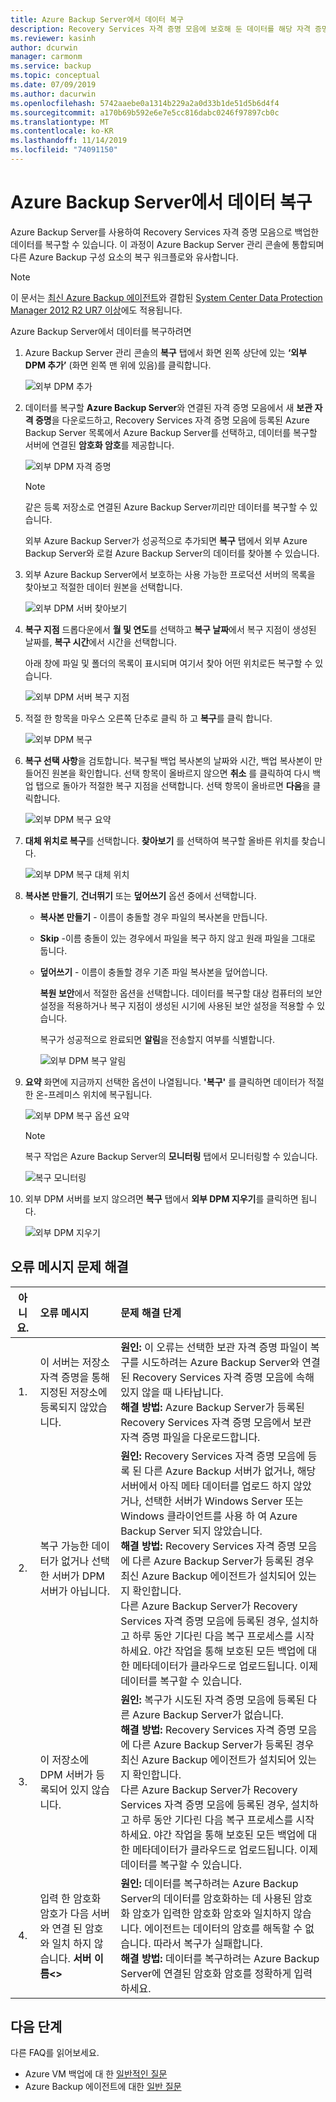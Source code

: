 ```yaml
---
title: Azure Backup Server에서 데이터 복구
description: Recovery Services 자격 증명 모음에 보호해 둔 데이터를 해당 자격 증명 모음에 등록된 모든 Azure Backup Server에서 복구할 수 있습니다.
ms.reviewer: kasinh
author: dcurwin
manager: carmonm
ms.service: backup
ms.topic: conceptual
ms.date: 07/09/2019
ms.author: dacurwin
ms.openlocfilehash: 5742aaebe0a1314b229a2a0d33b1de51d5b6d4f4
ms.sourcegitcommit: a170b69b592e6e7e5cc816dabc0246f97897cb0c
ms.translationtype: MT
ms.contentlocale: ko-KR
ms.lasthandoff: 11/14/2019
ms.locfileid: "74091150"
---
```

# <a name="recover-data-from-azure-backup-server"></a>Azure Backup Server에서 데이터 복구

Azure Backup Server를 사용하여 Recovery Services 자격 증명 모음으로 백업한 데이터를 복구할 수 있습니다. 이 과정이 Azure Backup Server 관리 콘솔에 통합되며 다른 Azure Backup 구성 요소의 복구 워크플로와 유사합니다.

> [!NOTE]
> 이 문서는 [최신 Azure Backup 에이전트](https://support.microsoft.com/kb/3065246)와 결합된 [System Center Data Protection Manager 2012 R2 UR7 이상](https://aka.ms/azurebackup_agent)에도 적용됩니다.
>
>

Azure Backup Server에서 데이터를 복구하려면

1. Azure Backup Server 관리 콘솔의 **복구** 탭에서 화면 왼쪽 상단에 있는 **‘외부 DPM 추가’** (화면 왼쪽 맨 위에 있음)를 클릭합니다.

    ![외부 DPM 추가](./media/backup-azure-alternate-dpm-server/add-external-dpm.png)
2. 데이터를 복구할 **Azure Backup Server**와 연결된 자격 증명 모음에서 새 **보관 자격 증명**을 다운로드하고, Recovery Services 자격 증명 모음에 등록된 Azure Backup Server 목록에서 Azure Backup Server를 선택하고, 데이터를 복구할 서버에 연결된 **암호화 암호**를 제공합니다.

    ![외부 DPM 자격 증명](./media/backup-azure-alternate-dpm-server/external-dpm-credentials.png)

   > [!NOTE]
   > 같은 등록 저장소로 연결된 Azure Backup Server끼리만 데이터를 복구할 수 있습니다.
   >
   >

    외부 Azure Backup Server가 성공적으로 추가되면 **복구** 탭에서 외부 Azure Backup Server와 로컬 Azure Backup Server의 데이터를 찾아볼 수 있습니다.
3. 외부 Azure Backup Server에서 보호하는 사용 가능한 프로덕션 서버의 목록을 찾아보고 적절한 데이터 원본을 선택합니다.

    ![외부 DPM 서버 찾아보기](./media/backup-azure-alternate-dpm-server/browse-external-dpm.png)
4. **복구 지점** 드롭다운에서 **월 및 연도**를 선택하고 **복구 날짜**에서 복구 지점이 생성된 날짜를, **복구 시간**에서 시간을 선택합니다.

    아래 창에 파일 및 폴더의 목록이 표시되며 여기서 찾아 어떤 위치로든 복구할 수 있습니다.

    ![외부 DPM 서버 복구 지점](./media/backup-azure-alternate-dpm-server/external-dpm-recoverypoint.png)
5. 적절 한 항목을 마우스 오른쪽 단추로 클릭 하 고 **복구**를 클릭 합니다.

    ![외부 DPM 복구](./media/backup-azure-alternate-dpm-server/recover.png)
6. **복구 선택 사항**을 검토합니다. 복구될 백업 복사본의 날짜와 시간, 백업 복사본이 만들어진 원본을 확인합니다. 선택 항목이 올바르지 않으면 **취소** 를 클릭하여 다시 백업 탭으로 돌아가 적절한 복구 지점을 선택합니다. 선택 항목이 올바르면 **다음**을 클릭합니다.

    ![외부 DPM 복구 요약](./media/backup-azure-alternate-dpm-server/external-dpm-recovery-summary.png)
7. **대체 위치로 복구**를 선택합니다. **찾아보기** 를 선택하여 복구할 올바른 위치를 찾습니다.

    ![외부 DPM 복구 대체 위치](./media/backup-azure-alternate-dpm-server/external-dpm-recovery-alternate-location.png)
8. **복사본 만들기**, **건너뛰기** 또는 **덮어쓰기** 옵션 중에서 선택합니다.

   * **복사본 만들기** - 이름이 충돌할 경우 파일의 복사본을 만듭니다.
   * **Skip** -이름 충돌이 있는 경우에서 파일을 복구 하지 않고 원래 파일을 그대로 둡니다.
   * **덮어쓰기** - 이름이 충돌할 경우 기존 파일 복사본을 덮어씁니다.

     **복원 보안**에서 적절한 옵션을 선택합니다. 데이터를 복구할 대상 컴퓨터의 보안 설정을 적용하거나 복구 지점이 생성된 시기에 사용된 보안 설정을 적용할 수 있습니다.

     복구가 성공적으로 완료되면 **알림**을 전송할지 여부를 식별합니다.

     ![외부 DPM 복구 알림](./media/backup-azure-alternate-dpm-server/external-dpm-recovery-notifications.png)
9. **요약** 화면에 지금까지 선택한 옵션이 나열됩니다. **'복구'** 를 클릭하면 데이터가 적절한 온-프레미스 위치에 복구됩니다.

    ![외부 DPM 복구 옵션 요약](./media/backup-azure-alternate-dpm-server/external-dpm-recovery-options-summary.png)

   > [!NOTE]
   > 복구 작업은 Azure Backup Server의 **모니터링** 탭에서 모니터링할 수 있습니다.
   >
   >

    ![복구 모니터링](./media/backup-azure-alternate-dpm-server/monitoring-recovery.png)
10. 외부 DPM 서버를 보지 않으려면 **복구** 탭에서 **외부 DPM 지우기**를 클릭하면 됩니다.

    ![외부 DPM 지우기](./media/backup-azure-alternate-dpm-server/clear-external-dpm.png)

## <a name="troubleshooting-error-messages"></a>오류 메시지 문제 해결

| 아니요. | 오류 메시지 | 문제 해결 단계 |
|:---:|:--- |:--- |
| 1. |이 서버는 저장소 자격 증명을 통해 지정된 저장소에 등록되지 않았습니다. |**원인:** 이 오류는 선택한 보관 자격 증명 파일이 복구를 시도하려는 Azure Backup Server와 연결된 Recovery Services 자격 증명 모음에 속해 있지 않을 때 나타납니다. <br> **해결 방법:** Azure Backup Server가 등록된 Recovery Services 자격 증명 모음에서 보관 자격 증명 파일을 다운로드합니다. |
| 2. |복구 가능한 데이터가 없거나 선택한 서버가 DPM 서버가 아닙니다. |**원인:** Recovery Services 자격 증명 모음에 등록 된 다른 Azure Backup 서버가 없거나, 해당 서버에서 아직 메타 데이터를 업로드 하지 않았거나, 선택한 서버가 Windows Server 또는 Windows 클라이언트를 사용 하 여 Azure Backup Server 되지 않았습니다. <br> **해결 방법:** Recovery Services 자격 증명 모음에 다른 Azure Backup Server가 등록된 경우 최신 Azure Backup 에이전트가 설치되어 있는지 확인합니다. <br>다른 Azure Backup Server가 Recovery Services 자격 증명 모음에 등록된 경우, 설치하고 하루 동안 기다린 다음 복구 프로세스를 시작하세요. 야간 작업을 통해 보호된 모든 백업에 대한 메타데이터가 클라우드로 업로드됩니다. 이제 데이터를 복구할 수 있습니다. |
| 3. |이 저장소에 DPM 서버가 등록되어 있지 않습니다. |**원인:** 복구가 시도된 자격 증명 모음에 등록된 다른 Azure Backup Server가 없습니다.<br>**해결 방법:** Recovery Services 자격 증명 모음에 다른 Azure Backup Server가 등록된 경우 최신 Azure Backup 에이전트가 설치되어 있는지 확인합니다.<br>다른 Azure Backup Server가 Recovery Services 자격 증명 모음에 등록된 경우, 설치하고 하루 동안 기다린 다음 복구 프로세스를 시작하세요. 야간 작업을 통해 보호된 모든 백업에 대한 메타데이터가 클라우드로 업로드됩니다. 이제 데이터를 복구할 수 있습니다. |
| 4. |입력 한 암호화 암호가 다음 서버와 연결 된 암호와 일치 하지 않습니다. **서버 이름\<>** |**원인:** 데이터를 복구하려는 Azure Backup Server의 데이터를 암호화하는 데 사용된 암호화 암호가 입력한 암호화 암호와 일치하지 않습니다. 에이전트는 데이터의 암호를 해독할 수 없습니다. 따라서 복구가 실패합니다.<br>**해결 방법:** 데이터를 복구하려는 Azure Backup Server에 연결된 암호화 암호를 정확하게 입력하세요. |

## <a name="next-steps"></a>다음 단계

다른 FAQ를 읽어보세요.

* Azure VM 백업에 대 한 [일반적인 질문](backup-azure-vm-backup-faq.md)
* Azure Backup 에이전트에 대한 [일반 질문](backup-azure-file-folder-backup-faq.md)
